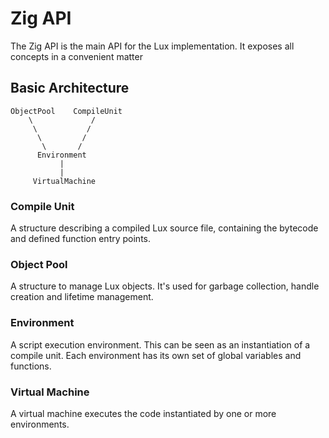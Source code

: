 # Zig API

The Zig API is the main API for the Lux implementation. It exposes all concepts in a convenient matter

## Basic Architecture

```
ObjectPool    CompileUnit
    \             /
     \           /
      \         /
       \       /
      Environment
           |
           |
     VirtualMachine
```

### Compile Unit
A structure describing a compiled Lux source file, containing the bytecode and defined function entry points.

### Object Pool
A structure to manage Lux objects. It's used for garbage collection, handle creation and lifetime management.

### Environment
A script execution environment. This can be seen as an instantiation of a compile unit. Each environment has its own set of global variables and functions.

### Virtual Machine
A virtual machine executes the code instantiated by one or more environments.